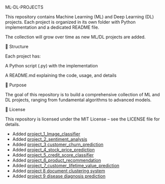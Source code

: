 ML-DL-PROJECTS

This repository contains Machine Learning (ML) and Deep Learning (DL) projects.
Each project is organized in its own folder with Python implementation and a dedicated README file.

The collection will grow over time as new ML/DL projects are added.

📂 Structure

Each project has:

A Python script (.py) with the implementation

A README.md explaining the code, usage, and details

📌 Purpose

The goal of this repository is to build a comprehensive collection of ML and DL projects, ranging from fundamental algorithms to advanced models.

📄 License

This repository is licensed under the MIT License – see the LICENSE
 file for details.
- Added [project_1_Image_classifier](./project_1_image_classifier/README.md)
- Added [project_2_sentiment_analysis](./project_2_sentiment_analysis/README.md)
- Added [project_3 customer_churn_prediction](./project_3_customer_churn_prediction/README.md)
- Added [project_4_stock_price_prediction](./project_4_stock_price_prediction/README.md)
- Added [project_5_credit_score_classifier](./project_5_credit_score_classifier/README.md)
- Added [project_6_product_recommendation](./project_6_product_recommendation/README.md)
- Added [project_7_customer_lifetime_value_prediction](./project_7_customer_lifetime_valure_prediction/README.md) 
- Added [project 8 document clustering system](./project_8_document_clustering_system/README.md)
- Added [project 9 disease diagnosis prediction](./project_9_disease_diagnosis_prediction/README.md)

